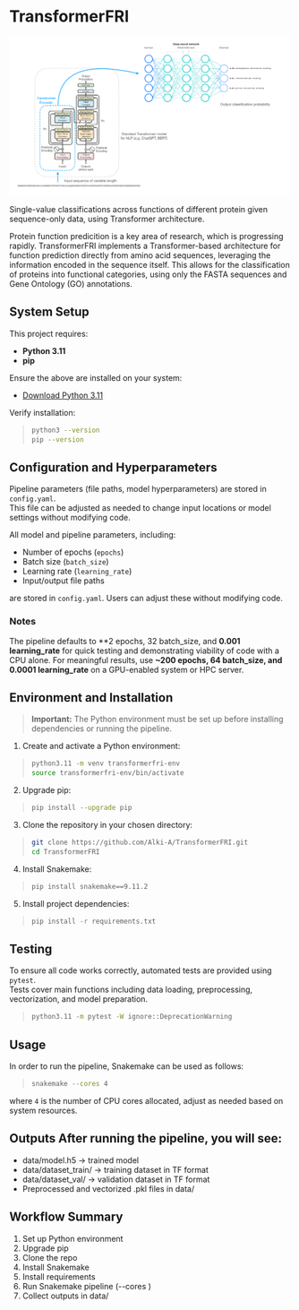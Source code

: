 # TransformerFRI
![Transformer Architecture](images/architecture.png)

 Single-value classifications across functions of different protein given sequence-only data, using Transformer architecture.

Protein function predicition is a key area of research, which is progressing rapidly. TransformerFRI implements a Transformer-based architecture for function prediction directly from amino acid sequences, leveraging the information encoded in the sequence itself. This allows for the classification of proteins into functional categories, using only the FASTA sequences and Gene Ontology (GO) annotations.

 ## System Setup

This project requires:

- **Python 3.11**
- **pip**

Ensure the above are installed on your system:  

- [Download Python 3.11](https://www.python.org/downloads/release/python-3110/)  

Verify installation:
>```bash
>python3 --version
>pip --version
>```

## Configuration and Hyperparameters
Pipeline parameters (file paths, model hyperparameters) are stored in `config.yaml`.  
This file can be adjusted as needed to change input locations or model settings without modifying code.

All model and pipeline parameters, including:

- Number of epochs (`epochs`)
- Batch size (`batch_size`)
- Learning rate (`learning_rate`)
- Input/output file paths

are stored in `config.yaml`. Users can adjust these without modifying code.


   ### Notes
   The pipeline defaults to **2 epochs, 32 batch_size, and **0.001 learning_rate** for quick testing and demonstrating viability of code with a CPU alone.
   For meaningful results, use **~200 epochs, 64 batch_size, and 0.0001 learning_rate** on a GPU-enabled system or HPC server.


## Environment and Installation

> **Important:** The Python environment must be set up before installing dependencies or running the pipeline.

1. Create and activate a Python environment: 
>```bash
>python3.11 -m venv transformerfri-env 
>source transformerfri-env/bin/activate
>```

2. Upgrade pip:
>```bash
>pip install --upgrade pip
>```

3. Clone the repository in your chosen directory:
>```bash
>git clone https://github.com/Alki-A/TransformerFRI.git
>cd TransformerFRI
>```

4. Install Snakemake:
>```bash
>pip install snakemake==9.11.2
>```

5. Install project dependencies:
>```bash
>pip install -r requirements.txt
>```

## Testing

To ensure all code works correctly, automated tests are provided using `pytest`.  
Tests cover main functions including data loading, preprocessing, vectorization, and model preparation.
>```bash
>python3.11 -m pytest -W ignore::DeprecationWarning
>```


 ## Usage

In order to run the pipeline, Snakemake can be used as follows:
>```bash
>snakemake --cores 4
>``` 
where `4` is the number of CPU cores allocated, adjust as needed based on system resources.


   ## Outputs After running the pipeline, you will see:
   - data/model.h5 → trained model
   - data/dataset_train/ → training dataset in TF format 
   - data/dataset_val/ → validation dataset in TF format 
   - Preprocessed and vectorized .pkl files in data/

   ## Workflow Summary 
   1. Set up Python environment 
   2. Upgrade pip 
   3. Clone the repo 
   4. Install Snakemake 
   5. Install requirements 
   6. Run Snakemake pipeline (--cores <N>) 
   7. Collect outputs in data/



